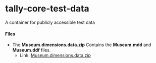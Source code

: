 # tally-core-test-data
A container for publicly accessible test data

#### Files

- The **Museum.dimensions.data.zip** Contains the **Museum.mdd** and **Museum.ddf** files.
  - Link: [Museum.dimensions.data.zip](https://github.com/datasmoothie/tally-core-test-data/raw/main/Museum.dimensions.data.zip)
